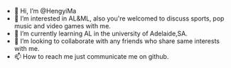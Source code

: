 - 👋 Hi, I’m @HengyiMa
- 👀 I’m interested in AL&ML, also you're welcomed to discuss sports, pop music and video games with me.
- 🌱 I’m currently learning AL in the university of Adelaide,SA.
- 💞️ I’m looking to collaborate with any friends who share same interests with me.
- 📫 How to reach me just communicate me on github.
